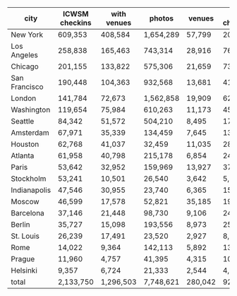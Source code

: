 | city          | ICWSM checkins | with venues |    photos |  venues | 2014 checkins |
|---------------|----------------|-------------|-----------|---------|---------------|
| New York      |        609,353 |     408,584 | 1,654,289 |  57,799 |       202,472 |
| Los Angeles   |        258,838 |     165,463 |   743,314 |  28,916 |        76,090 |
| Chicago       |        201,155 |     133,822 |   575,306 |  21,659 |        73,598 |
| San Francisco |        190,448 |     104,363 |   932,568 |  13,681 |        41,892 |
| London        |        141,784 |      72,673 | 1,562,858 |  19,909 |        62,858 |
| Washington    |        119,654 |      75,984 |   610,263 |  11,173 |        45,415 |
| Seattle       |         84,342 |      51,572 |   504,210 |   8,495 |        17,422 |
| Amsterdam     |         67,971 |      35,339 |   134,459 |   7,645 |        13,729 |
| Houston       |         62,768 |      41,037 |    32,459 |  11,035 |        28,450 |
| Atlanta       |         61,958 |      40,798 |   215,178 |   6,854 |        24,125 |
| Paris         |         53,642 |      32,952 |   159,969 |  13,927 |        37,562 |
| Stockholm     |         53,241 |      10,501 |    26,540 |   3,642 |         5,127 |
| Indianapolis  |         47,546 |      30,955 |    23,740 |   6,365 |        15,316 |
| Moscow        |         46,599 |      17,578 |    52,821 |  35,185 |       197,293 |
| Barcelona     |         37,146 |      21,448 |    98,730 |   9,106 |        24,117 |
| Berlin        |         35,727 |      15,098 |   193,556 |   8,973 |        25,339 |
| St. Louis     |         26,239 |      17,491 |    23,520 |   2,927 |         8,735 |
| Rome          |         14,022 |       9,364 |   142,113 |   5,892 |        13,552 |
| Prague        |         11,960 |       4,757 |    41,395 |   4,315 |        10,633 |
| Helsinki      |          9,357 |       6,724 |    21,333 |   2,544 |         4,574 |
| total         |      2,133,750 |   1,296,503 | 7,748,621 | 280,042 |       928,299 |